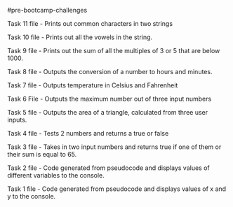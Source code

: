 #pre-bootcamp-challenges

Task 11 file -
Prints out common characters in two strings

Task 10 file - 
Prints out all the vowels in the string.

Task 9 file -
Prints out the sum of all the multiples of 3 or 5 that are below 1000.

Task 8 file -
Outputs the conversion of a number to hours and minutes.

Task 7 file -
Outputs temperature in Celsius and Fahrenheit

Task 6 File -
Outputs the maximum number out of three input numbers

Task 5 file -
Outputs the area of a triangle, calculated from  three user inputs.

Task 4 file -
Tests 2 numbers and returns a true or false

Task 3 file -
Takes in two input numbers and returns true if one of them or their sum is equal to 65. 


Task 2 file -
Code generated from pseudocode and displays values of different variables to the console.  

Task 1 file -
Code generated from pseudocode and displays values of x and y to the console.
